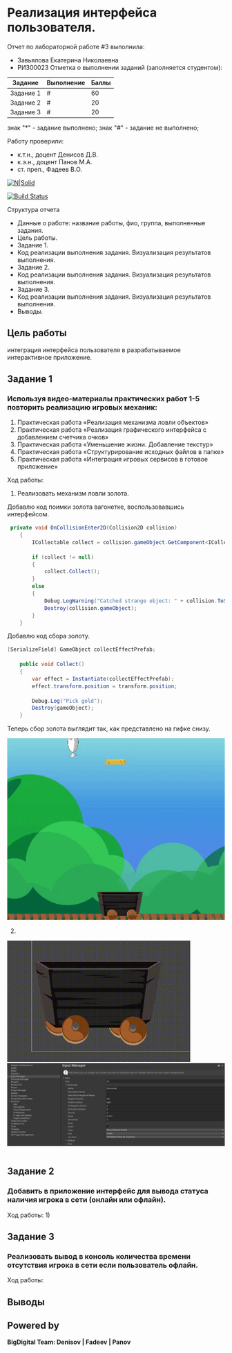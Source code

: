 # Реализация интерфейса пользователя.
Отчет по лабораторной работе #3 выполнила:
- Завьялова Екатерина Николаевна
- РИ300023
Отметка о выполнении заданий (заполняется студентом):

| Задание | Выполнение | Баллы |
| ------ | ------ | ------ |
| Задание 1 | # | 60 |
| Задание 2 | # | 20 |
| Задание 3 | # | 20 |

знак "*" - задание выполнено; знак "#" - задание не выполнено;

Работу проверили:
- к.т.н., доцент Денисов Д.В.
- к.э.н., доцент Панов М.А.
- ст. преп., Фадеев В.О.

[![N|Solid](https://cldup.com/dTxpPi9lDf.thumb.png)](https://nodesource.com/products/nsolid)

[![Build Status](https://travis-ci.org/joemccann/dillinger.svg?branch=master)](https://travis-ci.org/joemccann/dillinger)

Структура отчета

- Данные о работе: название работы, фио, группа, выполненные задания.
- Цель работы.
- Задание 1.
- Код реализации выполнения задания. Визуализация результатов выполнения.
- Задание 2.
- Код реализации выполнения задания. Визуализация результатов выполнения.
- Задание 3.
- Код реализации выполнения задания. Визуализация результатов выполнения.
- Выводы.

## Цель работы
интеграция интерфейса пользователя в разрабатываемое интерактивное приложение.

## Задание 1
### Используя видео-материалы практических работ 1-5 повторить реализацию игровых механик:
  1) Практическая работа «Реализация механизма ловли объектов» 
  2) Практическая работа «Реализация графического интерфейса с добавлением счетчика очков» 
  3) Практическая работа «Уменьшение жизни. Добавление текстур» 
  4) Практическая работа «Структурирование исходных файлов в папке» 
  5) Практическая работа «Интеграция игровых сервисов в готовое приложение»

Ход работы:
1) Реализовать механизм ловли золота.

Добавлю код поимки золота вагонетке, воспользовавшись интерфейсом.
```c#
 private void OnCollisionEnter2D(Collision2D collision)
    {
        ICollectable collect = collision.gameObject.GetComponent<ICollectable>();
        
        if (collect != null)
        {
            collect.Collect();
        }
        else
        {
            Debug.LogWarning("Catched strange object: " + collision.ToString());
            Destroy(collision.gameObject);
        }
    }
```

Добавлю код сбора золоту.
```c#
[SerializeField] GameObject collectEffectPrefab;

    public void Collect()
    {
        var effect = Instantiate(collectEffectPrefab);
        effect.transform.position = transform.position;

        Debug.Log("Pick gold");
        Destroy(gameObject);
    }
```

Теперь сбор золота выглядит так, как представлено на гифке снизу.

![Фото](https://github.com/KatyaZav/lab-3/blob/main/Screens/1%20task/1.gif)

2)     


![Видео](https://github.com/KatyaZav/GameDev-lab2/blob/main/Screens/1%20task/2.1.gif)
![Фото](https://github.com/KatyaZav/GameDev-lab2/blob/main/Screens/1%20task/3.1.jpg)


```c#

```


## Задание 2
### Добавить в приложение интерфейс для вывода статуса наличия игрока в сети (онлайн или офлайн).

Ход работы:
1) 

## Задание 3
### Реализовать вывод в консоль количества времени отсутствия игрока в сети если пользователь офлайн.

Ход работы:


## Выводы

## Powered by

**BigDigital Team: Denisov | Fadeev | Panov**
